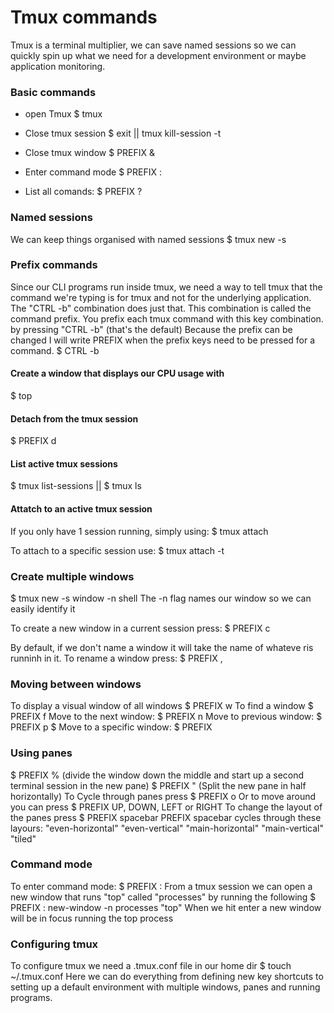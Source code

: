 # Tmux commands

Tmux is a terminal multiplier, we can save named sessions so we can quickly spin up what we need for a development environment or maybe application monitoring.

### Basic commands

- open Tmux
  $ tmux
- Close tmux session
  $ exit || tmux kill-session -t <sessionName>
- Close tmux window
  $ PREFIX &

- Enter command mode
  $ PREFIX :
- List all comands:
  $ PREFIX ?

### Named sessions

We can keep things organised with named sessions
$ tmux new -s <sessionName>

### Prefix commands

Since our CLI programs run inside tmux, we need a way to tell tmux that the command we're typing is for tmux and not for the underlying application. The "CTRL -b" combination does just that. This combination is called the command prefix. You prefix each tmux command with this key combination. by pressing "CTRL -b" (that's the default) Because the prefix can be changed I will write PREFIX when the prefix keys need to be pressed for a command.
$ CTRL -b

#### Create a window that displays our CPU usage with

$ top

#### Detach from the tmux session

$ PREFIX d

#### List active tmux sessions

$ tmux list-sessions || $ tmux ls

#### Attatch to an active tmux session

If you only have 1 session running, simply using:
$ tmux attach

To attach to a specific session use:
$ tmux attach -t <sessionName>

### Create multiple windows

$ tmux new -s window -n shell
The -n flag names our window so we can easily identify it

To create a new window in a current session press:
$ PREFIX c

By default, if we don't name a window it will take the name of whateve ris runninh in it. To rename a window press:
$ PREFIX ,

### Moving between windows

To display a visual window of all windows
$ PREFIX w
To find a window
$ PREFIX f
Move to the next window:
$ PREFIX n
Move to previous window:
$ PREFIX p
$ Move to a specific window:
$ PREFIX <windowIndex>

### Using panes

$ PREFIX % (divide the window down the middle and start up a second terminal session in the new pane)
$ PREFIX " (Split the new pane in half horizontally)
To Cycle through panes press
$ PREFIX o
Or to move around you can press
$ PREFIX UP, DOWN, LEFT or RIGHT
To change the layout of the panes press
$ PREFIX spacebar
PREFIX spacebar cycles through these layours:
"even-horizontal"
"even-vertical"
"main-horizontal"
"main-vertical"
"tiled"

### Command mode

To enter command mode:
$ PREFIX :
From a tmux session we can open a new window that runs "top" called "processes" by running the following
$ PREFIX : new-window -n processes "top"
When we hit enter a new window will be in focus running the top process

### Configuring tmux

To configure tmux we need a .tmux.conf file in our home dir
$ touch ~/.tmux.conf
Here we can do everything from defining new key shortcuts to setting up a default environment with multiple windows, panes and running programs.
